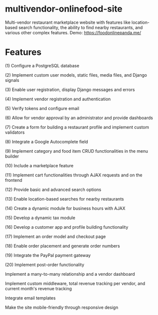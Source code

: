 # multivendor-onlinefood-site

Multi-vendor restaurant marketplace website with features like location-based search functionality, the ability to find nearby restaurants, and various other complex features.
Demo: https://foodonlinepanda.me/

# Features

(1) Configure a PostgreSQL database

(2) Implement custom user models, static files, media files, and Django signals

(3) Enable user registration, display Django messages and errors

(4) Implement vendor registration and authentication

(5) Verify tokens and configure email

(6) Allow for vendor approval by an administrator and provide dashboards

(7) Create a form for building a restaurant profile and implement custom validators

(8) Integrate a Google Autocomplete field

(9) Implement category and food item CRUD functionalities in the menu builder

(10) Include a marketplace feature

(11) Implement cart functionalities through AJAX requests and on the frontend

(12) Provide basic and advanced search options

(13) Enable location-based searches for nearby restaurants

(14) Create a dynamic module for business hours with AJAX

(15) Develop a dynamic tax module

(16) Develop a customer app and profile building functionality

(17) Implement an order model and checkout page

(18) Enable order placement and generate order numbers

(19) Integrate the PayPal payment gateway

(20) Implement post-order functionality

Implement a many-to-many relationship and a vendor dashboard

Implement custom middleware, total revenue tracking per vendor, and current month's revenue tracking

Integrate email templates

Make the site mobile-friendly through responsive design
